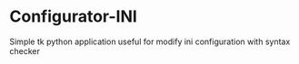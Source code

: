 # Configurator-INI
Simple tk python application useful for modify ini configuration with syntax checker
